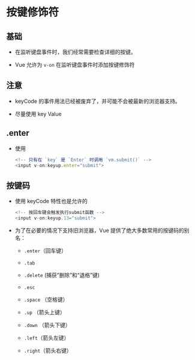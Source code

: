 # 按键修饰符

## 基础

*   在监听键盘事件时，我们经常需要检查详细的按键。

*   Vue 允许为 `v-on` 在监听键盘事件时添加按键修饰符

## 注意

*   keyCode 的事件用法已经被废弃了，并可能不会被最新的浏览器支持。

*   尽量使用 key Value

## .enter

*   使用

    ```javascript
    <!-- 只有在 `key` 是 `Enter` 时调用 `vm.submit()` -->
    <input v-on:keyup.enter="submit">
    ```

## 按键码

*   使用 keyCode 特性也是允许的

    ```javascript
    <!-- 按回车键会触发执行submit函数 -->
    <input v-on:keyup.13="submit">
    ```

*   为了在必要的情况下支持旧浏览器，Vue 提供了绝大多数常用的按键码的别名：

    *   `.enter`（回车键）

    *   `.tab`

    *   `.delete` (捕获“删除”和“退格”键)

    *   `.esc`

    *   `.space` （空格键）

    *   `.up` （箭头上键）

    *   `.down` （箭头下键）

    *   `.left`（箭头左键）

    *   `.right`（箭头右键）
